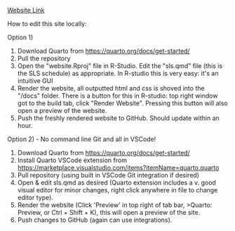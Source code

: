 [Website Link](https://bath-samba.github.io/sls-site/sls.html)

How to edit this site locally:


Option 1) 
1.  Download Quarto from https://quarto.org/docs/get-started/
2.  Pull the repository
3.  Open the "website.Rproj" file in R-Studio. Edit the "sls.qmd" file (this is the SLS schedule) as appropriate. In R-studio this is very easy: it's an intuitive GUI
4.  Render the website, all outputted html and css is shoved into the "/docs" folder. There is a button for this in R-studio: top right window got to the build tab, click "Render Website". Pressing this button will also open a preview of the website.
5.  Push the freshly rendered website to GitHub. Should update within an hour.


Option 2) - No command line Git and all in VSCode!
1. Download Quarto from https://quarto.org/docs/get-started/
2. Install Quarto VSCode extension from https://marketplace.visualstudio.com/items?itemName=quarto.quarto
3. Pull repository (using built in VSCode Git integration if desired)
4. Open & edit sls.qmd as desired (Quarto extension includes a v. good visual editor for minor changes, right click anywhere in file to change editor type).
5. Render the website (Click 'Preview' in top right of tab bar, >Quarto: Preview, or Ctrl + Shift + K), this will open a preview of the site.
6. Push changes to GitHub (again can use integrations).